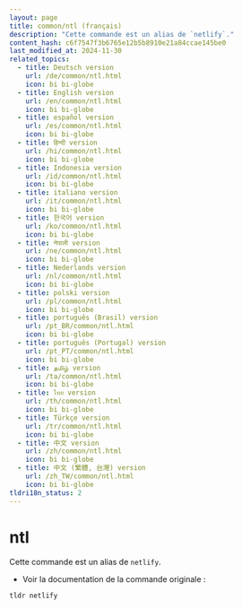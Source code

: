 ```yaml
---
layout: page
title: common/ntl (français)
description: "Cette commande est un alias de `netlify`."
content_hash: c6f7547f3b6765e12b5b8910e21a84ccae145be0
last_modified_at: 2024-11-30
related_topics:
  - title: Deutsch version
    url: /de/common/ntl.html
    icon: bi bi-globe
  - title: English version
    url: /en/common/ntl.html
    icon: bi bi-globe
  - title: español version
    url: /es/common/ntl.html
    icon: bi bi-globe
  - title: हिन्दी version
    url: /hi/common/ntl.html
    icon: bi bi-globe
  - title: Indonesia version
    url: /id/common/ntl.html
    icon: bi bi-globe
  - title: italiano version
    url: /it/common/ntl.html
    icon: bi bi-globe
  - title: 한국어 version
    url: /ko/common/ntl.html
    icon: bi bi-globe
  - title: नेपाली version
    url: /ne/common/ntl.html
    icon: bi bi-globe
  - title: Nederlands version
    url: /nl/common/ntl.html
    icon: bi bi-globe
  - title: polski version
    url: /pl/common/ntl.html
    icon: bi bi-globe
  - title: português (Brasil) version
    url: /pt_BR/common/ntl.html
    icon: bi bi-globe
  - title: português (Portugal) version
    url: /pt_PT/common/ntl.html
    icon: bi bi-globe
  - title: தமிழ் version
    url: /ta/common/ntl.html
    icon: bi bi-globe
  - title: ไทย version
    url: /th/common/ntl.html
    icon: bi bi-globe
  - title: Türkçe version
    url: /tr/common/ntl.html
    icon: bi bi-globe
  - title: 中文 version
    url: /zh/common/ntl.html
    icon: bi bi-globe
  - title: 中文 (繁體, 台灣) version
    url: /zh_TW/common/ntl.html
    icon: bi bi-globe
tldri18n_status: 2
---
```

# ntl

Cette commande est un alias de `netlify`.

- Voir la documentation de la commande originale :

`tldr netlify`
